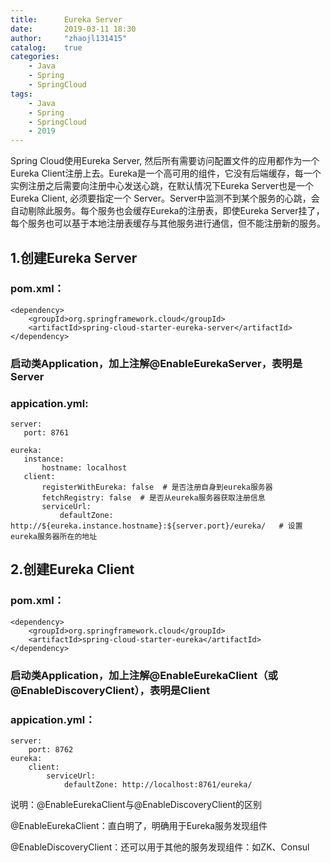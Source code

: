 ```yaml
---
title:      Eureka Server
date:       2019-03-11 18:30
author:     "zhaojl131415"
catalog:    true
categories: 
    - Java
    - Spring
    - SpringCloud
tags:
    - Java
    - Spring
    - SpringCloud
    - 2019
---
```



Spring Cloud使用Eureka Server,  然后所有需要访问配置文件的应用都作为一个Eureka Client注册上去。Eureka是一个高可用的组件，它没有后端缓存，每一个实例注册之后需要向注册中心发送心跳，在默认情况下Eureka Server也是一个Eureka Client, 必须要指定一个 Server。Server中监测不到某个服务的心跳，会自动剔除此服务。每个服务也会缓存Eureka的注册表，即使Eureka Server挂了，每个服务也可以基于本地注册表缓存与其他服务进行通信，但不能注册新的服务。

## 1.创建Eureka Server
### pom.xml：
```
<dependency>
	<groupId>org.springframework.cloud</groupId>
	<artifactId>spring-cloud-starter-eureka-server</artifactId>
</dependency>
```
### 启动类Application，加上注解@EnableEurekaServer，表明是Server

### appication.yml:
```
server:
   port: 8761

eureka:
   instance:
       hostname: localhost
   client:
       registerWithEureka: false  # 是否注册自身到eureka服务器
       fetchRegistry: false  # 是否从eureka服务器获取注册信息
       serviceUrl:
           defaultZone: http://${eureka.instance.hostname}:${server.port}/eureka/   # 设置eureka服务器所在的地址
```
## 2.创建Eureka Client
### pom.xml：
```
<dependency>
	<groupId>org.springframework.cloud</groupId>
	<artifactId>spring-cloud-starter-eureka</artifactId>
</dependency>
```
### 启动类Application，加上注解@EnableEurekaClient（或@EnableDiscoveryClient），表明是Client
### appication.yml：
```
server:
    port: 8762
eureka:
    client:
        serviceUrl:
            defaultZone: http://localhost:8761/eureka/
```

说明：@EnableEurekaClient与@EnableDiscoveryClient的区别

@EnableEurekaClient：直白明了，明确用于Eureka服务发现组件

@EnableDiscoveryClient：还可以用于其他的服务发现组件：如ZK、Consul

